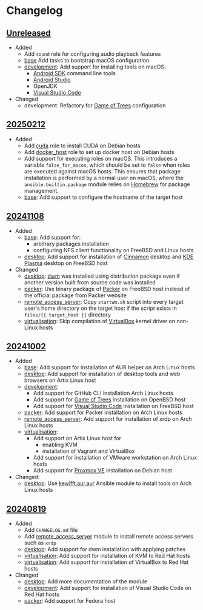 # Changelog

## [Unreleased][]

* Added
  * Add `sound` role for configuring audio playback features
  * [base](base/README.md) Add tasks to bootstrap macOS configuration
  * [development](development/README.md): Add support for installing
    tools on macOS:
    * [Android SDK][] command line tools
    * [Android Studio][]
    * OpenJDK
    * [Visual Studio Code][]
* Changed
  * development: Refactory for [Game of Trees][] configuration

[Android SDK]: https://developer.android.com/tools
[Android Studio]: https://developer.android.com/studio
[Game of Trees]: https://gameoftrees.org/index.html
[Visual Studio Code]: https://code.visualstudio.com/

## [20250212][]

* Added
  * Add [cuda](cuda/README.md) role to install CUDA on Debian hosts
  * Add [docker_host](docker_host/README.md) role to set up docker host
    on Debian hosts
  * Add support for executing roles on macOS.  This introduces a
    variable `false_for_macos`, which should be set to `false` when
    roles are executed against macOS hosts.  This ensures that package
    installation is performed by a normal user on macOS, where the
    `ansible.builtin.package` module relies on [Homebrew][] for package
    management.
  * [base](base/README.md): Add support to configure the hostname of
    the target host

[Homebrew]: https://brew.sh/
    "Homebrew — The Missing Package Manager for macOS (or Linux)"

## [20241108][]

* Added
  * [base](base/README.md): Add support for:
    * arbitrary packages installation
    * configuring NFS client functionality on FreeBSD and Linux hosts
  * [desktop](desktop/README.md): Add support for installation of
    [Cinnamon][] desktop and [KDE Plasma][] desktop on FreeBSD host
* Changed
  * [desktop](desktop/README.md): [dwm][] was installed using
    distribution package even if another version built from source code
    was installed
  * [packer](packer/README.md): Use binary package of [Packer][] on
    FreeBSD host instead of the official package from Packer website
  * [remote_access_server](remote_access_server/README.md): Copy
    `startwm.sh` script into every target user's home directory on the
    target host if the script exists in `files/{{ target_host }}`
    directory
  * [virtualisation](virtualisation/README.md): Skip compilation of
    [VirtualBox][] kernel driver on non- Linux hosts

[Cinnamon]: https://projects.linuxmint.com/cinnamon/
    "Linux Mint Projects by linuxmint"
[dwm]: https://dwm.suckless.org/
[KDE Plasma]: https://kde.org/plasma-desktop/ "KDE Plasma Desktop"
[Packer]: https://www.packer.io/ "Packer by HashiCorp"
[VirtualBox]: https://www.virtualbox.org/ "Oracle VirtualBox"

## [20241002][]

* Added
  * [base](base/README.md): Add support for installation of AUR helper
    on Arch Linux hosts
  * [desktop](desktop/README.md): Add support for installation of
    desktop tools and web browsers on Artix Linux host
  * [development](development/README.md):
    * Add support for GitHub CLI installation Arch Linux hosts
    * Add support for [Game of Trees][] installation on OpenBSD host
    * Add support for [Visual Studio Code][] installation on FreeBSD
      host
  * [packer](packer/README.md): Add support for Packer installation on
    Arch Linux hosts
  * [remote_access_server](remote_access_server/README.md): Add support
    for installation of xrdp on Arch Linux hosts
  * [virtualisation](virtualisation/README.md):
    * Add support on Artix Linux host for
      * enabling KVM
      * installation of Vagrant and VirtualBox
    * Add support for installation of VMware workstation on Arch Linux
      hosts
    * Add support for [Proxmox VE][] installation on Debian host
* Changed:
  * [desktop](desktop/README.md): Use [kewlfft.aur.aur][] Ansible
    module to install tools on Arch Linux hosts

[kewlfft.aur.aur]: https://github.com/kewlfft/ansible-aur
[Proxmox VE]: https://www.proxmox.com/en/proxmox-virtual-environment/overview

## [20240819][]

* Added
  * Add `CHANGELOG.md` file
  * Add [remote_access_server](remote_access_server/README.md) module
    to install remote access servers such as `xrdp`
  * [desktop](desktop/README.md): Add support for dwm installation with
    applying patches
  * [virtualisation](virtualisation/README.md): Add support for
    installation of KVM to Red Hat hosts
  * [virtualisation](virtualisation/README.md): Add support for
    installation of VirtualBox to Red Hat hosts
* Changed
  * [desktop](desktop/README.md): Add more documentation of the module
  * [development](development/README.md): Add support for installation
    of Visual Studio Code on Red Hat hosts
  * [packer](packer/README.md): Add support for Fedora host

[Unreleased]: https://github.com/upperstream/ansible-roles/compare/20250212...HEAD
[20250212]: https://github.com/upperstream/ansible-roles/compare/20241108...20250212
[20241108]: https://github.com/upperstream/ansible-roles/compare/20241002...20241108
[20241002]: https://github.com/upperstream/ansible-roles/compare/20240819...20241002
[20240819]: https://github.com/upperstream/ansible-roles/releases/tag/20240819
